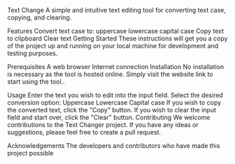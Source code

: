 
Text Change
A simple and intuitive text editing tool for converting text case, copying, and clearing.

Features
Convert text case to:
uppercase
lowercase
capital case
Copy text to clipboard
Clear text
Getting Started
These instructions will get you a copy of the project up and running on your local machine for development and testing purposes.

Prerequisites
A web browser
Internet connection
Installation
No installation is necessary as the tool is hosted online. Simply visit the website link to start using the tool..

Usage
Enter the text you wish to edit into the input field.
Select the desired conversion option:
Uppercase
Lowercase
Capital case
If you wish to copy the converted text, click the "Copy" button.
If you wish to clear the input field and start over, click the "Clear" button.
Contributing
We welcome contributions to the Text Changer project. If you have any ideas or suggestions, please feel free to create a pull request.


Acknowledgements
The developers and contributors who have made this project possible

